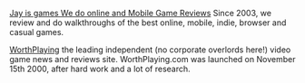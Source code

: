 
[Jay is games We do online and Mobile Game Reviews](https://jayisgames.com)
Since 2003, we review and do walkthroughs of the best online, mobile, indie, browser and casual games.

[WorthPlaying](https://worthplaying.com/news/reviews/)
the leading independent (no corporate overlords here!) video game news and reviews site.
WorthPlaying.com was launched on November 15th 2000, after hard work and a lot of research.
